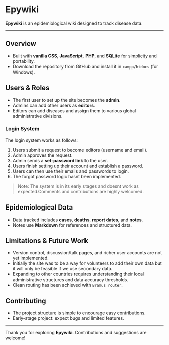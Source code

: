 # Epywiki

**Epywiki** is an epidemiological wiki designed to track disease data.


---

## Overview
- Built with **vanilla CSS**, **JavaScript**, **PHP**, and **SQLite** for simplicity and portability.
- Download the repository from GitHub and install it in `xampp/htdocs` (for Windows).

## Users & Roles

- The first user to set up the site becomes the **admin**.
- Admins can add other users as **editors**.
- Editors can add diseases and assign them to various global administrative divisions.

### Login System

The login system works as follows:

1. Users submit a request to become editors (username and email).
2. Admin approves the request.
3. Admin sends a **set-password link** to the user.
4. Users finish setting up their account and establish a password.
5. Users can then use their emails and passwords to login.
6. The forgot password logic hasnt been implemented.

> Note: The system is in its early stages and doesnt work as expected.Comments and contributions are highly welcomed.

## Epidemiological Data

- Data tracked includes **cases**, **deaths**, **report dates**, and **notes**.
- Notes use **Markdown** for references and structured data.

## Limitations & Future Work

- Version control, discussion/talk pages, and richer user accounts are not yet implemented.
- Initially the site was to be a way for volunteers to add their own data but it will only be feasible if we use secondary data.
- Expanding to other countries requires understanding their local administrative structures and data accuracy thresholds. 
- Clean routing has been achieved with `Bramus router`.

## Contributing

- The project structure is simple to encourage easy contributions.
- Early-stage project: expect bugs and limited features.

---

Thank you for exploring **Epywiki**. Contributions and suggestions are welcome!


